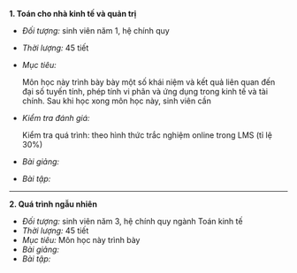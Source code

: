 **1. Toán cho nhà kinh tế và quản trị**

- *Đối tượng:* sinh viên năm 1, hệ chính quy
- *Thời lượng:* 45 tiết
- *Mục tiêu:* 

	Môn học này trình bày bày một số khái niệm và kết quả liên quan đến đại số tuyến tính, phép tính vi phân và ứng dụng trong kinh tế và tài chính. Sau khi học xong môn học này, sinh viên cần
    
- *Kiểm tra đánh giá:*

	Kiểm tra quá trình: theo hình thức trắc nghiệm online trong LMS (tỉ lệ 30%)
    
- *Bài giảng:*
- *Bài tập:*

---------
**2. Quá trình ngẫu nhiên**

- *Đối tượng:* sinh viên năm 3, hệ chính quy ngành Toán kinh tế
- *Thời lượng:* 45 tiết
- *Mục tiêu:* Môn học này trình bày
- *Bài giảng:*
- *Bài tập:*
